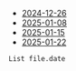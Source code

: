 - [2024-12-26](2024-12-26.md)
- [2025-01-08](2025-01-08.md)
- [2025-01-15](2025-01-15.md)
- [2025-01-22](2025-01-22.md)


```dataview
List file.date
```
